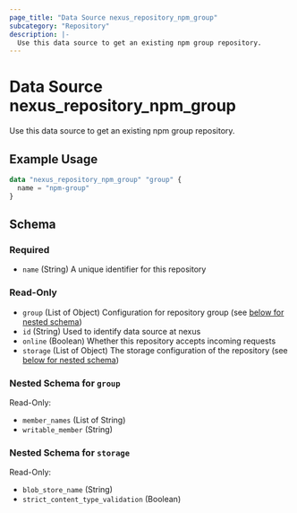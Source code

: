 ```yaml
---
page_title: "Data Source nexus_repository_npm_group"
subcategory: "Repository"
description: |-
  Use this data source to get an existing npm group repository.
---
```

# Data Source nexus_repository_npm_group
Use this data source to get an existing npm group repository.
## Example Usage
```terraform
data "nexus_repository_npm_group" "group" {
  name = "npm-group"
}
```
<!-- schema generated by tfplugindocs -->
## Schema

### Required

- `name` (String) A unique identifier for this repository

### Read-Only

- `group` (List of Object) Configuration for repository group (see [below for nested schema](#nestedatt--group))
- `id` (String) Used to identify data source at nexus
- `online` (Boolean) Whether this repository accepts incoming requests
- `storage` (List of Object) The storage configuration of the repository (see [below for nested schema](#nestedatt--storage))

<a id="nestedatt--group"></a>
### Nested Schema for `group`

Read-Only:

- `member_names` (List of String)
- `writable_member` (String)


<a id="nestedatt--storage"></a>
### Nested Schema for `storage`

Read-Only:

- `blob_store_name` (String)
- `strict_content_type_validation` (Boolean)
